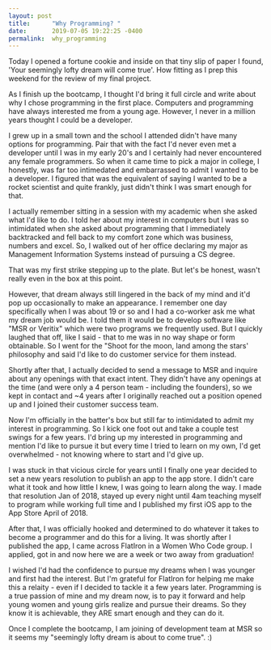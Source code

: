 ```yaml
---
layout: post
title:      "Why Programming? "
date:       2019-07-05 19:22:25 -0400
permalink:  why_programming
---
```



Today I opened a fortune cookie and inside on that tiny slip of paper I found, 'Your seemingly lofty dream will come true'. How fitting as I prep this weekend for the review of my final project. 

As I finish up the bootcamp, I thought I'd bring it full circle and write about why I chose programming in the first place. Computers and programming have always interested me from a young age. However, I never in a million years thought I could be a developer. 

I grew up in a small town and the school I attended didn't have many options for programming. Pair that with the fact I'd never even met a developer until I was in my early 20's and I certainly had never encountered any female programmers.  So when it came time to pick a major in college, I honestly, was far too intimedated and embarrassed to admit I wanted to be a developer. I figured that was the equivalent of saying I wanted to be a rocket scientist and quite frankly, just didn't think I was smart enough for that. 

I actually remember sitting in a session with my academic when she asked what I'd like to do. I told her about my interest in computers but I was so intimidated when she asked about programming that I immediately backtracked and fell back to my comfort zone which was business, numbers and excel. So, I walked out of her office declaring my major as Management Information Systems instead of pursuing a CS degree. 

That was my first strike stepping up to the plate. But let's be honest, wasn't really even in the box at this point. 

However, that dream always still lingered in the back of my mind and it'd pop up occasionally to make an appearance. I remember one day specifically when I was about 19 or so and I had a co-worker ask me what my dream job would be. I told them it would be to develop software like "MSR or Veritix" which were two programs we frequently used. But I quickly laughed that off, like I said - that to me was in no way shape or form obtainable. So I went for the "Shoot for the moon, land among the stars' philosophy and said I'd like to do customer service for them instead. 

Shortly after that, I actually decided to send a message to MSR and inquire about any openings with that exact intent. They didn't have any openings at the time (and were only a 4 person team - including the founders), so we kept in contact and ~4 years after I originally reached out a position opened up and I joined their customer success team. 

Now I'm officially in the batter's box but still far to intimidated to admit my interest in programming. So I kick one foot out and take a couple test swings for a few years. I'd bring up my interested in programming and mention I'd like to pursue it but every time I tried to learn on my own, I'd get overwhelmed - not knowing where to start and I'd give up. 

I was stuck in that vicious circle for years until I finally one year decided to set a new years resolution to publish an app to the app store. I didn't care what it took and how little I knew, I was going to learn along the way. I made that resolution Jan of 2018, stayed up every night until 4am teaching myself to program while working full time and I published my first iOS app to the App Store April of 2018. 

After that, I was officially hooked and determined to do whatever it takes to become a programmer and do this for a living. It was shortly after I published the app, I came across FlatIron in a Women Who Code group. I applied, got in and now here we are a week or two away from graduation! 

I wished I'd had the confidence to pursue my dreams when I was younger and first had the interest. But I'm grateful for FlatIron for helping me make this a relaity - even if I decided to tackle it a few years later. Programming is a true passion of mine and my dream now, is to pay it forward and help young women and young girls realize and pursue their dreams. So they know it is achievable, they ARE smart enough and they can do it. 

Once I complete the bootcamp, I am joining of development team at MSR so it seems my "seemingly lofty dream is about to come true". :) 

